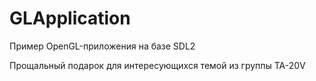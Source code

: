 # GLApplication
Пример OpenGL-приложения на базе SDL2

Прощальный подарок для интересующихся темой из группы TA-20V